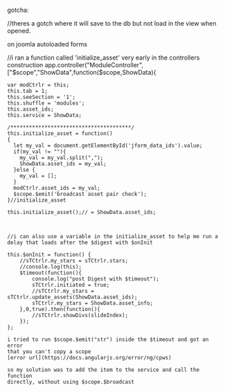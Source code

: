 
gotcha:

//theres a gotch where it will save to the db but not load in the view when
opened.

on joomla autoloaded forms

//i ran a function called 'initialize_asset' very early in the controllers construction
  app.controller("ModuleController",["$scope","ShowData",function($scope,ShowData){

    var modCtrlr = this;
    this.tab = 1;
    this.seeSection = '1';
    this.shuffle = 'modules';
    this.asset_ids;
    this.service = ShowData;

	/***************************************/
    this.initialize_asset = function()
    {
      let my_val = document.getElementById('jform_data_ids').value;
      if(my_val != ""){
        my_val = my_val.split(",");
        ShowData.asset_ids = my_val;
      }else {
        my_val = [];
      }
      modCtrlr.asset_ids = my_val;
      $scope.$emit('broadcast asset pair check');
    }//initialize_asset

    this.initialize_asset();// = ShowData.asset_ids;
	
	
	
	//i can also use a variable in the initialize_asset to help me run a 
	delay that loads after the $digest with $onInit
	
	this.$onInit = function() {
        //sTCtrlr.my_stars = sTCtrlr.stars;
        //console.log(this);
        $timeout(function(){
			console.log("post Digest with $timeout");
			sTCtrlr.initiated = true;
			//sTCtrlr.my_stars = sTCtrlr.update_assets(ShowData.asset_ids);
			sTCtrlr.my_stars = ShowData.asset_info;
		},0,true).then(function(){
			//sTCtrlr.showDivs(slideIndex);
        });
    };
	
	i tried to run $scope.$emit("str") inside the $timeout and got an error
	that you can't copy a scope
	[error url](https://docs.angularjs.org/error/ng/cpws)
	
	so my solution was to add the item to the service and call the function 
	directly, without using $scope.$broadcast
	
	
